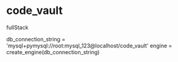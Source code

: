 # code_vault
fullStack

db_connection_string = 'mysql+pymysql://root:mysql_123@localhost/code_vault'
engine = create_engine(db_connection_string)